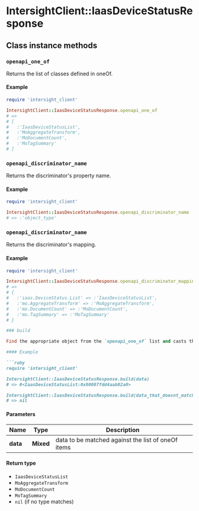 # IntersightClient::IaasDeviceStatusResponse

## Class instance methods

### `openapi_one_of`

Returns the list of classes defined in oneOf.

#### Example

```ruby
require 'intersight_client'

IntersightClient::IaasDeviceStatusResponse.openapi_one_of
# =>
# [
#   :'IaasDeviceStatusList',
#   :'MoAggregateTransform',
#   :'MoDocumentCount',
#   :'MoTagSummary'
# ]
```

### `openapi_discriminator_name`

Returns the discriminator's property name.

#### Example

```ruby
require 'intersight_client'

IntersightClient::IaasDeviceStatusResponse.openapi_discriminator_name
# => :'object_type'
```

### `openapi_discriminator_name`

Returns the discriminator's mapping.

#### Example

```ruby
require 'intersight_client'

IntersightClient::IaasDeviceStatusResponse.openapi_discriminator_mapping
# =>
# {
#   :'iaas.DeviceStatus.List' => :'IaasDeviceStatusList',
#   :'mo.AggregateTransform' => :'MoAggregateTransform',
#   :'mo.DocumentCount' => :'MoDocumentCount',
#   :'mo.TagSummary' => :'MoTagSummary'
# }

### build

Find the appropriate object from the `openapi_one_of` list and casts the data into it.

#### Example

```ruby
require 'intersight_client'

IntersightClient::IaasDeviceStatusResponse.build(data)
# => #<IaasDeviceStatusList:0x00007fdd4aab02a0>

IntersightClient::IaasDeviceStatusResponse.build(data_that_doesnt_match)
# => nil
```

#### Parameters

| Name | Type | Description |
| ---- | ---- | ----------- |
| **data** | **Mixed** | data to be matched against the list of oneOf items |

#### Return type

- `IaasDeviceStatusList`
- `MoAggregateTransform`
- `MoDocumentCount`
- `MoTagSummary`
- `nil` (if no type matches)


